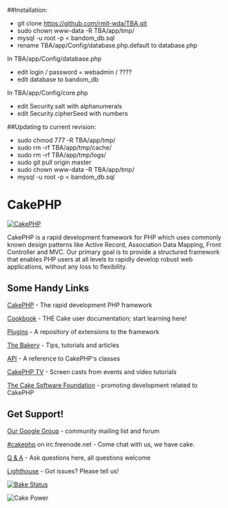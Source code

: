 ##Installation:
- git clone https://github.com/rmit-wda/TBA.git
- sudo chown www-data -R TBA/app/tmp/
- mysql -u root -p < bandom_db.sql
- rename TBA/app/Config/database.php.default to database.php

In TBA/app/Config/database.php
- edit login / password = webadmin / ????
- edit database to bandom_db

In TBA/app/Config/core.php
- edit Security.salt with alphanumerals
- edit Security.cipherSeed with numbers

##Updating to current revision:
- sudo chmod 777 -R TBA/app/tmp/
- sudo rm -rf TBA/app/tmp/cache/
- sudo rm -rf TBA/app/tmp/logs/
- sudo git pull origin master
- sudo chown www-data -R TBA/app/tmp/
- mysql -u root -p < bandom_db.sql


CakePHP
=======

[![CakePHP](http://cakephp.org/img/cake-logo.png)](http://www.cakephp.org)

CakePHP is a rapid development framework for PHP which uses commonly known design patterns like Active Record, Association Data Mapping, Front Controller and MVC.
Our primary goal is to provide a structured framework that enables PHP users at all levels to rapidly develop robust web applications, without any loss to flexibility.

Some Handy Links
----------------

[CakePHP](http://www.cakephp.org) - The rapid development PHP framework

[Cookbook](http://book.cakephp.org) - THE Cake user documentation; start learning here!

[Plugins](http://plugins.cakephp.org/) - A repository of extensions to the framework

[The Bakery](http://bakery.cakephp.org) - Tips, tutorials and articles

[API](http://api.cakephp.org) - A reference to CakePHP's classes

[CakePHP TV](http://tv.cakephp.org) - Screen casts from events and video tutorials

[The Cake Software Foundation](http://cakefoundation.org/) - promoting development related to CakePHP

Get Support!
------------

[Our Google Group](https://groups.google.com/group/cake-php) - community mailing list and forum

[#cakephp](http://webchat.freenode.net/?channels=#cakephp) on irc.freenode.net - Come chat with us, we have cake.

[Q & A](http://ask.cakephp.org/) - Ask questions here, all questions welcome

[Lighthouse](https://cakephp.lighthouseapp.com/) - Got issues? Please tell us!

[![Bake Status](https://secure.travis-ci.org/cakephp/cakephp.png?branch=master)](http://travis-ci.org/cakephp/cakephp)

![Cake Power](https://raw.github.com/cakephp/cakephp/master/lib/Cake/Console/Templates/skel/webroot/img/cake.power.gif)
